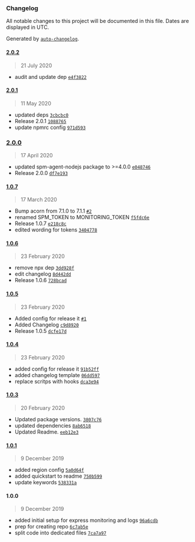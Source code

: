 ### Changelog

All notable changes to this project will be documented in this file. Dates are displayed in UTC.

Generated by [`auto-changelog`](https://github.com/CookPete/auto-changelog).

#### [2.0.2](https://github.com/sematext/sematext-agent-express/compare/2.0.1...2.0.2)

> 21 July 2020

- audit and update dep [`e4f3822`](https://github.com/sematext/sematext-agent-express/commit/e4f38221288a17cca22af84eb67b214b76d0ddc9)

#### [2.0.1](https://github.com/sematext/sematext-agent-express/compare/2.0.0...2.0.1)

> 11 May 2020

- updated deps [`3cbcbc0`](https://github.com/sematext/sematext-agent-express/commit/3cbcbc0862ce137b510de8aa13b2f67df0f92b88)
- Release 2.0.1 [`1088765`](https://github.com/sematext/sematext-agent-express/commit/10887652fd6b14c6be74465576eac43493c74690)
- update npmrc config [`971d593`](https://github.com/sematext/sematext-agent-express/commit/971d593bf4ea7f9d7148c7e83d9f742c8570a9a5)

### [2.0.0](https://github.com/sematext/sematext-agent-express/compare/1.0.7...2.0.0)

> 17 April 2020

- updated spm-agent-nodejs package to &gt;=4.0.0 [`e048746`](https://github.com/sematext/sematext-agent-express/commit/e048746fc9141445344aaf7dfc0ad6693e418022)
- Release 2.0.0 [`df7e193`](https://github.com/sematext/sematext-agent-express/commit/df7e193f09e279b8725d029bc44637cfa4cb38cd)

#### [1.0.7](https://github.com/sematext/sematext-agent-express/compare/1.0.6...1.0.7)

> 17 March 2020

- Bump acorn from 7.1.0 to 7.1.1 [`#2`](https://github.com/sematext/sematext-agent-express/pull/2)
- renamed SPM_TOKEN to MONITORING_TOKEN [`f5fdc6e`](https://github.com/sematext/sematext-agent-express/commit/f5fdc6ee4d053c1a757e44a4cf30e9e6c467dd8f)
- Release 1.0.7 [`e218c8c`](https://github.com/sematext/sematext-agent-express/commit/e218c8c8d0df0e089f24b6504d19ce4e3f89bee0)
- edited wording for tokens [`3404778`](https://github.com/sematext/sematext-agent-express/commit/3404778aa5a9b87ce4d925b49f039587949861fd)

#### [1.0.6](https://github.com/sematext/sematext-agent-express/compare/1.0.5...1.0.6)

> 23 February 2020

- remove npx dep [`3dd928f`](https://github.com/sematext/sematext-agent-express/commit/3dd928febefee303743aa67f1708c8e01c77beeb)
- edit changelog [`8d442dd`](https://github.com/sematext/sematext-agent-express/commit/8d442ddfa5de0688f17fee7f9e46a9a16efad739)
- Release 1.0.6 [`728bcad`](https://github.com/sematext/sematext-agent-express/commit/728bcad4457a0cd4342f32d41eff0a942cc62347)

#### [1.0.5](https://github.com/sematext/sematext-agent-express/compare/1.0.4...1.0.5)

> 23 February 2020

- Added config for release it [`#1`](https://github.com/sematext/sematext-agent-express/pull/1)
- Added Changelog [`c9d8920`](https://github.com/sematext/sematext-agent-express/commit/c9d8920fb205fb4ca3c402c7770d82aeb48b046e)
- Release 1.0.5 [`dcfe17d`](https://github.com/sematext/sematext-agent-express/commit/dcfe17d25b071942f693bd318f987d0b4dd49d0d)

#### [1.0.4](https://github.com/sematext/sematext-agent-express/compare/1.0.3...1.0.4)

> 23 February 2020

- added config for release it [`91b52ff`](https://github.com/sematext/sematext-agent-express/commit/91b52ff7871eef07726ef1856f1264e2d7d52973)
- added changelog template [`06dd597`](https://github.com/sematext/sematext-agent-express/commit/06dd597f5bc81d2f32f8e3db7869537a6c4c9763)
- replace scritps with hooks [`dca3e94`](https://github.com/sematext/sematext-agent-express/commit/dca3e94a65cc9521e0c1c21d07fbb35f9e6b05d6)

#### [1.0.3](https://github.com/sematext/sematext-agent-express/compare/1.0.1...1.0.3)

> 20 February 2020

- Updated package versions. [`3807c76`](https://github.com/sematext/sematext-agent-express/commit/3807c768a446b5c172018144917a121331f9c921)
- updated dependencies [`8ab6518`](https://github.com/sematext/sematext-agent-express/commit/8ab651804790985a4b7cfa200931020aab18ae0f)
- Updated Readme. [`eeb12e3`](https://github.com/sematext/sematext-agent-express/commit/eeb12e3b12a9174bb18000ee08b27d04ccd46d42)

#### [1.0.1](https://github.com/sematext/sematext-agent-express/compare/1.0.0...1.0.1)

> 9 December 2019

- added region config [`5a0d64f`](https://github.com/sematext/sematext-agent-express/commit/5a0d64fcbb2c6a1d24603950bda224a1d59b2553)
- added quickstart to readme [`750b599`](https://github.com/sematext/sematext-agent-express/commit/750b599c41ba4db08ac4639ed1d66e8ebaa7f075)
- update keywords [`538331a`](https://github.com/sematext/sematext-agent-express/commit/538331a1443ed88b2509e1de293c031340d54807)

#### 1.0.0

> 9 December 2019

- added initial setup for express monitoring and logs [`96a6cdb`](https://github.com/sematext/sematext-agent-express/commit/96a6cdb00be89fcf759045aa67715f0891d989a2)
- prep for creating repo [`6c7ab5e`](https://github.com/sematext/sematext-agent-express/commit/6c7ab5e72d1542c366b4e98ee6f377a0166df5d8)
- split code into dedicated files [`7ca7a97`](https://github.com/sematext/sematext-agent-express/commit/7ca7a979d5f0514b8bb57bc0c893a64bfbde4be1)
